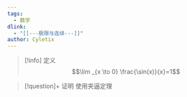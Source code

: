 ```yaml
---
tags:
  - 数学
dlink:
  - "[[---极限与连续---]]"
author: Cyletix
---
```

>[!info] 定义
$$\lim _{x \to 0}   \frac{\sin(x)}{x}=1$$

>[!question]+ 证明
>使用夹逼定理
